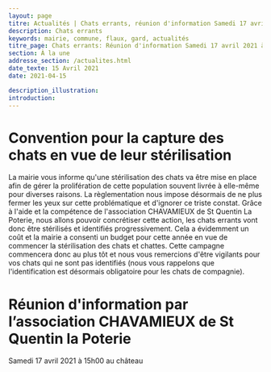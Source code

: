 ```yaml
---
layout: page
titre: Actualités | Chats errants, réunion d'information Samedi 17 avril 2021 à 15h00
description: Chats errants
keywords: mairie, commune, flaux, gard, actualités
titre_page: Chats errants: Réunion d'information Samedi 17 avril 2021 à 15h00
section: À la une
addresse_section: /actualites.html
date_texte: 15 Avril 2021
date: 2021-04-15

description_illustration: 
introduction: 
---
```


# Convention pour la capture des chats en vue de leur stérilisation
La mairie vous informe qu'une stérilisation des chats va être mise en place afin de gérer la prolifération de cette population souvent livrée à elle-même pour diverses raisons. La règlementation nous impose désormais de ne plus fermer les yeux sur cette problématique et d'ignorer ce triste constat. Grâce à l'aide et la compétence de l'association CHAVAMIEUX de St Quentin La Poterie, nous allons pouvoir concrétiser cette action, les chats errants vont donc être stérilisés et identifiés progressivement. Cela a évidemment un coût et la mairie a consenti un budget pour cette année en vue de commencer la stérilisation des chats et chattes. Cette campagne commencera donc au plus tôt et nous vous remercions d'être vigilants pour vos chats qui ne sont pas identifiés (nous vous rappelons que l'identification est désormais obligatoire pour les chats de compagnie).

# Réunion d'information par l’association CHAVAMIEUX de St Quentin la Poterie

Samedi 17 avril 2021 à 15h00 au château

